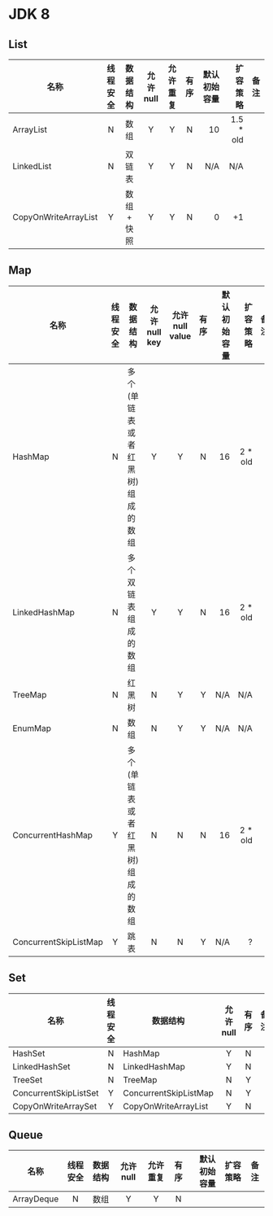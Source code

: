 # JDK 8
## List
| 名称 | 线程安全 | 数据结构 | 允许 null | 允许重复 | 有序 | 默认初始容量 | 扩容策略 | 备注 |
| --- | :-----: | :-----: | :------: | :-----: | :-: | ---------: | ------: | --- |
| ArrayList | N | 数组 | Y | Y | N | 10 | 1.5 * old | |
| LinkedList | N | 双链表 | Y | Y | N | N/A | N/A | |
| CopyOnWriteArrayList | Y | 数组 + 快照 | Y | Y | N | 0 | +1 | |

## Map
| 名称 | 线程安全 | 数据结构 | 允许 null key | 允许 null value | 有序 | 默认初始容量 | 扩容策略 | 备注 |
| --- | :-----: | ------- | :----------: | :------------: | :--: | ---------: | ------: | --- |
| HashMap | N | 多个(单链表或者红黑树)组成的数组 | Y | Y | N | 16 | 2 * old | |
| LinkedHashMap | N | 多个双链表组成的数组 | Y | Y | N | 16 | 2 * old | |
| TreeMap | N | 红黑树 | N | Y | Y | N/A | N/A | |
| EnumMap | N | 数组 | N | Y | Y | N/A | N/A | |
| ConcurrentHashMap | Y | 多个(单链表或者红黑树)组成的数组 | N | N | N | 16 | 2 * old | |
| ConcurrentSkipListMap | Y | 跳表 | N | N | Y | N/A | ? | |

## Set
| 名称 | 线程安全 | 数据结构 | 允许 null | 有序 | 备注 |
| --- | :-----: | ------- | :------: | :-: | :--: |
| HashSet | N | HashMap | Y | N | |
| LinkedHashSet | N | LinkedHashMap | Y | N | |
| TreeSet | N | TreeMap | N | Y | |
| ConcurrentSkipListSet | Y | ConcurrentSkipListMap | N | Y | |
| CopyOnWriteArraySet | Y | CopyOnWriteArrayList | Y | N | |

## Queue
| 名称 | 线程安全 | 数据结构 | 允许 null | 允许重复 | 有序 | 默认初始容量 | 扩容策略 | 备注 |
| --- | :-----: | :-----: | :------: | :-----: | :-: | ---------: | ------: | --- |
| ArrayDeque | N | 数组 | Y | Y | N | | | |
